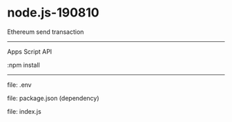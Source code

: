 # node.js-190810
Ethereum send transaction

---

Apps Script API

:npm install

---

file: .env

file: package.json (dependency)

file: index.js

